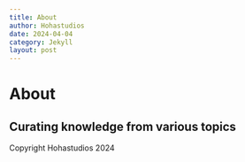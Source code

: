 ```yaml
---
title: About
author: Hohastudios
date: 2024-04-04
category: Jekyll
layout: post
---
```


# About

## Curating knowledge from various topics

Copyright Hohastudios 2024